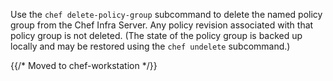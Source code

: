 Use the `chef delete-policy-group` subcommand to delete the named policy
group from the Chef Infra Server. Any policy revision associated with
that policy group is not deleted. (The state of the policy group is
backed up locally and may be restored using the `chef undelete`
subcommand.)

{{/* Moved to chef-workstation */}}
